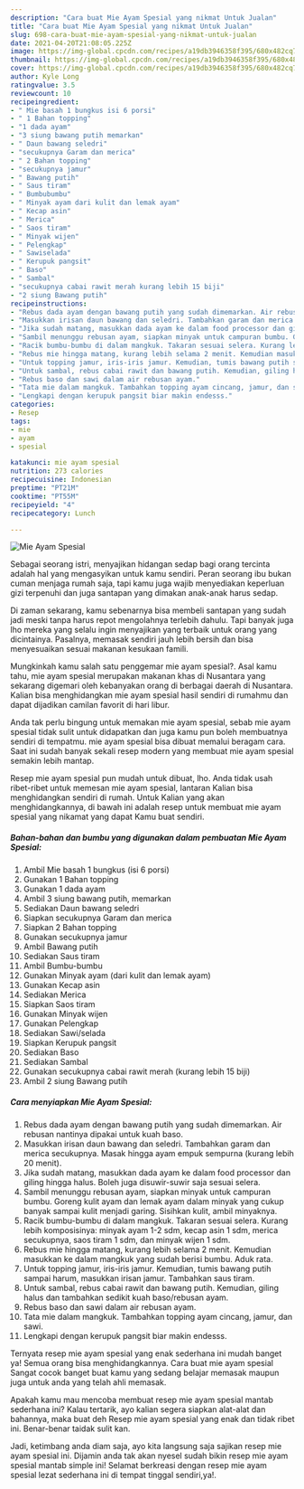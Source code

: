 ```yaml
---
description: "Cara buat Mie Ayam Spesial yang nikmat Untuk Jualan"
title: "Cara buat Mie Ayam Spesial yang nikmat Untuk Jualan"
slug: 698-cara-buat-mie-ayam-spesial-yang-nikmat-untuk-jualan
date: 2021-04-20T21:08:05.225Z
image: https://img-global.cpcdn.com/recipes/a19db3946358f395/680x482cq70/mie-ayam-spesial-foto-resep-utama.jpg
thumbnail: https://img-global.cpcdn.com/recipes/a19db3946358f395/680x482cq70/mie-ayam-spesial-foto-resep-utama.jpg
cover: https://img-global.cpcdn.com/recipes/a19db3946358f395/680x482cq70/mie-ayam-spesial-foto-resep-utama.jpg
author: Kyle Long
ratingvalue: 3.5
reviewcount: 10
recipeingredient:
- " Mie basah 1 bungkus isi 6 porsi"
- " 1 Bahan topping"
- "1 dada ayam"
- "3 siung bawang putih memarkan"
- " Daun bawang seledri"
- "secukupnya Garam dan merica"
- " 2 Bahan topping"
- "secukupnya jamur"
- " Bawang putih"
- " Saus tiram"
- " Bumbubumbu"
- " Minyak ayam dari kulit dan lemak ayam"
- " Kecap asin"
- " Merica"
- " Saos tiram"
- " Minyak wijen"
- " Pelengkap"
- " Sawiselada"
- " Kerupuk pangsit"
- " Baso"
- " Sambal"
- "secukupnya cabai rawit merah kurang lebih 15 biji"
- "2 siung Bawang putih"
recipeinstructions:
- "Rebus dada ayam dengan bawang putih yang sudah dimemarkan. Air rebusan nantinya dipakai untuk kuah baso."
- "Masukkan irisan daun bawang dan seledri. Tambahkan garam dan merica secukupnya. Masak hingga ayam empuk sempurna (kurang lebih 20 menit)."
- "Jika sudah matang, masukkan dada ayam ke dalam food processor dan giling hingga halus. Boleh juga disuwir-suwir saja sesuai selera."
- "Sambil menunggu rebusan ayam, siapkan minyak untuk campuran bumbu. Goreng kulit ayam dan lemak ayam dalam minyak yang cukup banyak sampai kulit menjadi garing. Sisihkan kulit, ambil minyaknya."
- "Racik bumbu-bumbu di dalam mangkuk. Takaran sesuai selera. Kurang lebih komposisinya: minyak ayam 1-2 sdm, kecap asin 1 sdm, merica secukupnya, saos tiram 1 sdm, dan minyak wijen 1 sdm."
- "Rebus mie hingga matang, kurang lebih selama 2 menit. Kemudian masukkan ke dalam mangkuk yang sudah berisi bumbu. Aduk rata."
- "Untuk topping jamur, iris-iris jamur. Kemudian, tumis bawang putih sampai harum, masukkan irisan jamur. Tambahkan saus tiram."
- "Untuk sambal, rebus cabai rawit dan bawang putih. Kemudian, giling halus dan tambahkan sedikit kuah baso/rebusan ayam."
- "Rebus baso dan sawi dalam air rebusan ayam."
- "Tata mie dalam mangkuk. Tambahkan topping ayam cincang, jamur, dan sawi."
- "Lengkapi dengan kerupuk pangsit biar makin endesss."
categories:
- Resep
tags:
- mie
- ayam
- spesial

katakunci: mie ayam spesial 
nutrition: 273 calories
recipecuisine: Indonesian
preptime: "PT21M"
cooktime: "PT55M"
recipeyield: "4"
recipecategory: Lunch

---
```



![Mie Ayam Spesial](https://img-global.cpcdn.com/recipes/a19db3946358f395/680x482cq70/mie-ayam-spesial-foto-resep-utama.jpg)

Sebagai seorang istri, menyajikan hidangan sedap bagi orang tercinta adalah hal yang mengasyikan untuk kamu sendiri. Peran seorang ibu bukan cuman menjaga rumah saja, tapi kamu juga wajib menyediakan keperluan gizi terpenuhi dan juga santapan yang dimakan anak-anak harus sedap.

Di zaman  sekarang, kamu sebenarnya bisa membeli santapan yang sudah jadi meski tanpa harus repot mengolahnya terlebih dahulu. Tapi banyak juga lho mereka yang selalu ingin menyajikan yang terbaik untuk orang yang dicintainya. Pasalnya, memasak sendiri jauh lebih bersih dan bisa menyesuaikan sesuai makanan kesukaan famili. 



Mungkinkah kamu salah satu penggemar mie ayam spesial?. Asal kamu tahu, mie ayam spesial merupakan makanan khas di Nusantara yang sekarang digemari oleh kebanyakan orang di berbagai daerah di Nusantara. Kalian bisa menghidangkan mie ayam spesial hasil sendiri di rumahmu dan dapat dijadikan camilan favorit di hari libur.

Anda tak perlu bingung untuk memakan mie ayam spesial, sebab mie ayam spesial tidak sulit untuk didapatkan dan juga kamu pun boleh membuatnya sendiri di tempatmu. mie ayam spesial bisa dibuat memalui beragam cara. Saat ini sudah banyak sekali resep modern yang membuat mie ayam spesial semakin lebih mantap.

Resep mie ayam spesial pun mudah untuk dibuat, lho. Anda tidak usah ribet-ribet untuk memesan mie ayam spesial, lantaran Kalian bisa menghidangkan sendiri di rumah. Untuk Kalian yang akan menghidangkannya, di bawah ini adalah resep untuk membuat mie ayam spesial yang nikamat yang dapat Kamu buat sendiri.

<!--inarticleads1-->

##### Bahan-bahan dan bumbu yang digunakan dalam pembuatan Mie Ayam Spesial:

1. Ambil  Mie basah 1 bungkus (isi 6 porsi)
1. Gunakan  1 Bahan topping
1. Gunakan 1 dada ayam
1. Ambil 3 siung bawang putih, memarkan
1. Sediakan  Daun bawang seledri
1. Siapkan secukupnya Garam dan merica
1. Siapkan  2 Bahan topping
1. Gunakan secukupnya jamur
1. Ambil  Bawang putih
1. Sediakan  Saus tiram
1. Ambil  Bumbu-bumbu
1. Gunakan  Minyak ayam (dari kulit dan lemak ayam)
1. Gunakan  Kecap asin
1. Sediakan  Merica
1. Siapkan  Saos tiram
1. Gunakan  Minyak wijen
1. Gunakan  Pelengkap
1. Sediakan  Sawi/selada
1. Siapkan  Kerupuk pangsit
1. Sediakan  Baso
1. Sediakan  Sambal
1. Gunakan secukupnya cabai rawit merah (kurang lebih 15 biji)
1. Ambil 2 siung Bawang putih




<!--inarticleads2-->

##### Cara menyiapkan Mie Ayam Spesial:

1. Rebus dada ayam dengan bawang putih yang sudah dimemarkan. Air rebusan nantinya dipakai untuk kuah baso.
1. Masukkan irisan daun bawang dan seledri. Tambahkan garam dan merica secukupnya. Masak hingga ayam empuk sempurna (kurang lebih 20 menit).
1. Jika sudah matang, masukkan dada ayam ke dalam food processor dan giling hingga halus. Boleh juga disuwir-suwir saja sesuai selera.
1. Sambil menunggu rebusan ayam, siapkan minyak untuk campuran bumbu. Goreng kulit ayam dan lemak ayam dalam minyak yang cukup banyak sampai kulit menjadi garing. Sisihkan kulit, ambil minyaknya.
1. Racik bumbu-bumbu di dalam mangkuk. Takaran sesuai selera. Kurang lebih komposisinya: minyak ayam 1-2 sdm, kecap asin 1 sdm, merica secukupnya, saos tiram 1 sdm, dan minyak wijen 1 sdm.
1. Rebus mie hingga matang, kurang lebih selama 2 menit. Kemudian masukkan ke dalam mangkuk yang sudah berisi bumbu. Aduk rata.
1. Untuk topping jamur, iris-iris jamur. Kemudian, tumis bawang putih sampai harum, masukkan irisan jamur. Tambahkan saus tiram.
1. Untuk sambal, rebus cabai rawit dan bawang putih. Kemudian, giling halus dan tambahkan sedikit kuah baso/rebusan ayam.
1. Rebus baso dan sawi dalam air rebusan ayam.
1. Tata mie dalam mangkuk. Tambahkan topping ayam cincang, jamur, dan sawi.
1. Lengkapi dengan kerupuk pangsit biar makin endesss.




Ternyata resep mie ayam spesial yang enak sederhana ini mudah banget ya! Semua orang bisa menghidangkannya. Cara buat mie ayam spesial Sangat cocok banget buat kamu yang sedang belajar memasak maupun juga untuk anda yang telah ahli memasak.

Apakah kamu mau mencoba membuat resep mie ayam spesial mantab sederhana ini? Kalau tertarik, ayo kalian segera siapkan alat-alat dan bahannya, maka buat deh Resep mie ayam spesial yang enak dan tidak ribet ini. Benar-benar taidak sulit kan. 

Jadi, ketimbang anda diam saja, ayo kita langsung saja sajikan resep mie ayam spesial ini. Dijamin anda tak akan nyesel sudah bikin resep mie ayam spesial mantab simple ini! Selamat berkreasi dengan resep mie ayam spesial lezat sederhana ini di tempat tinggal sendiri,ya!.

